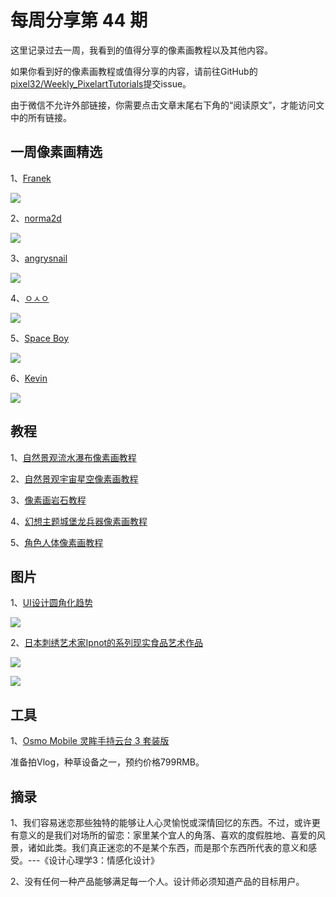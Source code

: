 # 每周分享第 44 期

这里记录过去一周，我看到的值得分享的像素画教程以及其他内容。

如果你看到好的像素画教程或值得分享的内容，请前往GitHub的[pixel32/Weekly_PixelartTutorials](https://github.com/pixel32/Weekly_PixelartTutorials "pixel32/Weekly_PixelartTutorials")提交issue。

由于微信不允许外部链接，你需要点击文章末尾右下角的“阅读原文”，才能访问文中的所有链接。

## 一周像素画精选

1、[Franek](https://twitter.com/Franrekkk "Franek")

![](https://pbs.twimg.com/media/EDEXPK6X4AEzdUt?format=png&name=small)

2、[norma2d](deviantart.com/norma2d "norma2d")

![](https://pbs.twimg.com/media/EC6cYq9XsAEux35?format=png&name=360x360)

3、[angrysnail](instagram.com/angrysnail "angrysnail")

![](https://pbs.twimg.com/media/EC5z3WeW4AE3D4C?format=png&name=small)

4、[ㅇㅅㅇ](ko-fi.com/illufinch "ㅇㅅㅇ")

![](https://pbs.twimg.com/media/ECyn4g2UUAUmvG2?format=png&name=small)

5、[Space Boy](https://twitter.com/SpaceBoyRPG "Space Boy")

![](https://pbs.twimg.com/media/EC3AfB7U4AElFwP?format=jpg&name=small)

6、[Kevin](https://twitter.com/ponkadunk "Kevin")

![](https://pbs.twimg.com/media/EC53t9AUwAMovQi?format=png&name=small)


## 教程
1、[自然景观流水瀑布像素画教程](https://mp.weixin.qq.com/s/hkZ7ukxd0P5qGCqUURwyNA "自然景观流水瀑布像素画教程")

2、[自然景观宇宙星空像素画教程](https://mp.weixin.qq.com/s/io4lYb2As0n2IPuD_3rHZg "自然景观宇宙星空像素画教程")

3、[像素画岩石教程](https://mp.weixin.qq.com/s/b1vkB6P47Km0YK-irH4HIw "像素画岩石教程")

4、[幻想主题城堡龙兵器像素画教程](https://mp.weixin.qq.com/s/nM8jeRgEiqVcGuer5Q2Lxg "幻想主题城堡龙兵器像素画教程")

5、[角色人体像素画教程](https://mp.weixin.qq.com/s/Pqgih6H7kbqnXRxGT_B05A "角色人体像素画教程")


## 图片
1、[UI设计圆角化趋势](https://abduzeedo.com/its-very-rounded-world-ui-and-visual-design-thoughts "UI设计圆角化趋势") 

![](https://lh3.googleusercontent.com/SfmJUyj9HFu7ZqwfXxgAs8t1finc_R1oS-nK_5qHrP4__WMar-mcmSKRcvUed1VJnTHKnLXy9Xf_x3W7_FHVIGPxuhydoElxPnjfYz0SbM79PDCSRx49k_6WcXhrdbzrpMAwle7j)

2、[日本刺绣艺术家Ipnot的系列现实食品艺术作品](http://www.toxel.com/inspiration/2019/08/02/embroidered-food "日本刺绣艺术家Ipnot的系列现实食品艺术作品")

![](http://www.toxel.com/wp-content/uploads/2019/07/embroidfood17.jpg)

![](http://www.toxel.com/wp-content/uploads/2019/07/embroidfood08.jpg)

## 工具

1、[Osmo Mobile 灵眸手持云台 3 套装版](https://store.dji.com/cn/product/osmo-mobile-3?site=brandsite&from=buy_now_bar&vid=83721 "Osmo Mobile 灵眸手持云台 3 套装版")

准备拍Vlog，种草设备之一，预约价格799RMB。

## 摘录

1、我们容易迷恋那些独特的能够让人心灵愉悦或深情回忆的东西。不过，或许更有意义的是我们对场所的留恋：家里某个宜人的角落、喜欢的度假胜地、喜爱的风景，诸如此类。我们真正迷恋的不是某个东西，而是那个东西所代表的意义和感受。---《设计心理学3：情感化设计》

2、没有任何一种产品能够满足每一个人。设计师必须知道产品的目标用户。
